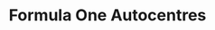 ---
title: "Formula One Autocentres"
url: /colchester/formula-one-autocentres/
shop: Autowerkstatt
---